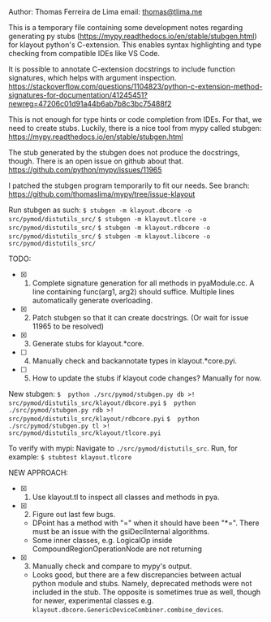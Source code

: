 Author: Thomas Ferreira de Lima
email: thomas@tlima.me

This is a temporary file containing some development notes regarding generating py stubs (https://mypy.readthedocs.io/en/stable/stubgen.html) for klayout python's C-extension. This enables syntax highlighting and type checking from compatible IDEs like VS Code.

It is possible to annotate C-extension docstrings to include function signatures, which helps with argument inspection.
https://stackoverflow.com/questions/1104823/python-c-extension-method-signatures-for-documentation/41245451?newreg=47206c01d91a44b6ab7b8c3bc75488f2

This is not enough for type hints or code completion from IDEs. For that, we need to create stubs. Luckily, there is a nice tool from mypy called stubgen:
https://mypy.readthedocs.io/en/stable/stubgen.html

The stub generated by the stubgen does not produce the docstrings, though. There is an open issue on github about that.
https://github.com/python/mypy/issues/11965

I patched the stubgen program temporarily to fit our needs. See branch: https://github.com/thomaslima/mypy/tree/issue-klayout

Run stubgen as such:
`$ stubgen -m klayout.dbcore -o src/pymod/distutils_src/`
`$ stubgen -m klayout.tlcore -o src/pymod/distutils_src/`
`$ stubgen -m klayout.rdbcore -o src/pymod/distutils_src/`
`$ stubgen -m klayout.libcore -o src/pymod/distutils_src/`

TODO:
- [x] 1. Complete signature generation for all methods in pyaModule.cc. A line containing func(arg1, arg2) should suffice. Multiple lines automatically generate overloading.
- [x] 2. Patch stubgen so that it can create docstrings. (Or wait for issue 11965 to be resolved)
- [x] 3. Generate stubs for klayout.*core.
- [ ] 4. Manually check and backannotate types in klayout.*core.pyi.
- [ ] 5. How to update the stubs if klayout code changes? Manually for now.

New stubgen:
`$  python ./src/pymod/stubgen.py db >! src/pymod/distutils_src/klayout/dbcore.pyi`
`$  python ./src/pymod/stubgen.py rdb >! src/pymod/distutils_src/klayout/rdbcore.pyi`
`$  python ./src/pymod/stubgen.py tl >! src/pymod/distutils_src/klayout/tlcore.pyi`

To verify with mypi:
Navigate to `./src/pymod/distutils_src`.
Run, for example:
`$ stubtest klayout.tlcore`

NEW APPROACH:
- [x] 1. Use klayout.tl to inspect all classes and methods in pya.
- [x] 2. Figure out last few bugs.
    - DPoint has a method with "=" when it should have been "*=". There must be an issue with the gsiDeclInternal algorithms.
    - Some inner classes, e.g. LogicalOp inside CompoundRegionOperationNode are not returning
- [x] 3. Manually check and compare to mypy's output.
    - Looks good, but there are a few discrepancies between actual python module and stubs. Namely, deprecated methods were not included in the stub. The opposite is sometimes true as well, though for newer, experimental classes e.g. `klayout.dbcore.GenericDeviceCombiner.combine_devices`.